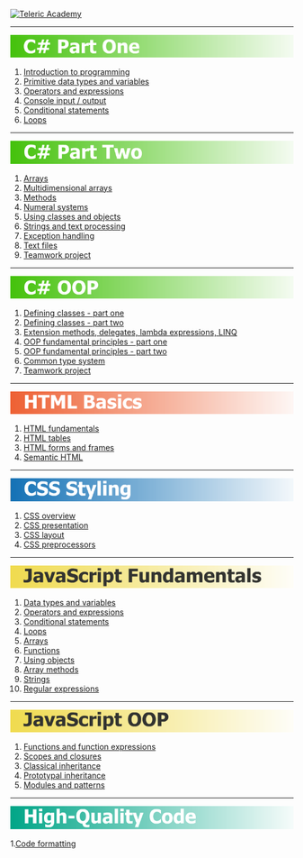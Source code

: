 [![Teleric Academy](https://cdn.ideedit.com/ChannelPictures/telerik_academy_l.jpg)](http://telerikacademy.com "Telerik Academy")

---

[![C# Part One](01-CSharp-Part-One/cs-part-one.png)](01-CSharp-Part-One "C# Part One")

1. [Introduction to programming](01-CSharp-Part-One/01-IntroductionToProgramming)
2. [Primitive data types and variables](01-CSharp-Part-One/02-PrimitiveDataTypesAndVariables)
3. [Operators and expressions](01-CSharp-Part-One/03-OperatorsAndExpressions)
4. [Console input / output](01-CSharp-Part-One/04-ConsoleInputOutput)
5. [Conditional statements](01-CSharp-Part-One/05-ConditionalStatements)
6. [Loops](01-CSharp-Part-One/06-Loops)

---

[![C# Part Two](02-CSharp-Part-Two/cs-part-two.png)](02-CSharp-Part-Two "C# Part Two")

1. [Arrays](02-CSharp-Part-Two/01-Arrays)
2. [Multidimensional arrays](02-CSharp-Part-Two/02-MultidimensionalArrays)
3. [Methods](02-CSharp-Part-Two/03-Methods)
4. [Numeral systems](02-CSharp-Part-Two/04-NumeralSystems)
5. [Using classes and objects](02-CSharp-Part-Two/05-UsingClassesAndObjects)
6. [Strings and text processing](02-CSharp-Part-Two/06-StringsAndTextProcessing)
7. [Exception handling](02-CSharp-Part-Two/07-ExceptionHandling)
8. [Text files](02-CSharp-Part-Two/08-TextFiles)
9. [Teamwork project](https://github.com/PavelDobranov/TA-Teamwork-CSharp-Part-Two)

---

[![C# OOP](03-CSharp-Object-Oriented-Programming/cs-oop.png)](03-CSharp-Object-Oriented-Programming "C# Object-Oriented Programming")

1. [Defining classes - part one](03-CSharp-Object-Oriented-Programming/01-DefiningClassesPartOne)
2. [Defining classes - part two](03-CSharp-Object-Oriented-Programming/02-DefiningClassesPartTwo)
3. [Extension methods, delegates, lambda expressions, LINQ](03-CSharp-Object-Oriented-Programming/03-ExtensionMethodsDelegatesLambdaLinq)
4. [OOP fundamental principles - part one](03-CSharp-Object-Oriented-Programming/04-OOPFundamentalPrinciplesPartOne)
5. [OOP fundamental principles - part two](03-CSharp-Object-Oriented-Programming/05-OOPFundamentalPrinciplesPartTwo)
6. [Common type system](03-CSharp-Object-Oriented-Programming/06-CommonTypeSystem)
7. [Teamwork project](https://github.com/PavelDobranov/TA-Teamwork-CSharp-OOP)

---

[![HTML Basics](04-HTML-Basics/html-basics.png)](04-HTML-Basics "HTML Basics")

1. [HTML fundamentals](04-HTML-Basics/01-HTML-Fundamentals)
2. [HTML tables](04-HTML-Basics/02-HTML-Tables)
3. [HTML forms and frames](04-HTML-Basics/03-HTML-Forms-And-Frames)
4. [Semantic HTML](04-HTML-Basics/04-Semantic-HTML)

---

[![CSS Styling](05-CSS-Styling/css-styling.png)](05-CSS-Styling "CSS Styling")

1. [CSS overview](05-CSS-Styling/01-CSS-Overview)
2. [CSS presentation](05-CSS-Styling/02-CSS-Presentation)
3. [CSS layout](05-CSS-Styling/03-CSS-Layout)
4. [CSS preprocessors](05-CSS-Styling/04-CSS-Preprocessors)

---

[![JavaScript Fundamentals](06-JavaScript-Fundamentals/js-fundamentals.png)](06-JavaScript-Fundamentals "JavaScript Fundamentals")

1. [Data types and variables](06-JavaScript-Fundamentals/01-DataTypesAndVariables)
2. [Operators and expressions](06-JavaScript-Fundamentals/02-OperatorsAndExpressions)
3. [Conditional statements](06-JavaScript-Fundamentals/03-ConditionalStatements)
4. [Loops](06-JavaScript-Fundamentals/04-Loops)
5. [Arrays](06-JavaScript-Fundamentals/05-Arrays)
6. [Functions](06-JavaScript-Fundamentals/06-Functions)
7. [Using objects](06-JavaScript-Fundamentals/07-UsingObjects)
8. [Array methods](06-JavaScript-Fundamentals/08-ArrayMethods)
9. [Strings](06-JavaScript-Fundamentals/09-Strings)
10. [Regular expressions](06-JavaScript-Fundamentals/10-RegularExpressions)

---

[![JavaScript OOP](07-JavaScript-Object-Oriented-Programming/js-oop.png)](07-JavaScript-Object-Oriented-Programming "JavaScript Object-Oriented Programming")

1. [Functions and function expressions](07-JavaScript-Object-Oriented-Programming/01-FunctionsAndFunctionExpressions)
2. [Scopes and closures](07-JavaScript-Object-Oriented-Programming/02-ScopesAndClosures)
3. [Classical inheritance](07-JavaScript-Object-Oriented-Programming/03-ClassicalInheritance)
4. [Prototypal inheritance](07-JavaScript-Object-Oriented-Programming/04-PrototypalInheritance)
5. [Modules and patterns](07-JavaScript-Object-Oriented-Programming/05-ModulesAndPatterns)

---

[![High-Quality Code](10-High-Quality-Code/high-quality-code.png)](10-High-Quality-Code "High-Quality Code")

1.[Code formatting](10-High-Quality-Code/01-CodeFormatting)